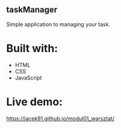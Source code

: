 ## taskManager
Simple application to managing your task.

# Built with:
* HTML
* CSS
* JavaScript

# Live demo:
https://jacek91.github.io/modul01_warsztat/
